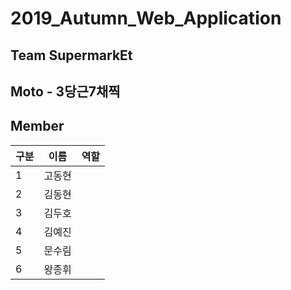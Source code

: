 # 2019_Autumn_Web_Application
## Team SupermarkEt
## Moto - 3당근7채찍
## Member


 구분| 이름 |역할|
----|-----|---|
1   |고동현|
2   |김동현|
3   |김두호|
4   |김예진|
5   |문수림|
6   |왕종휘|
